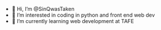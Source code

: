 - 👋 Hi, I’m @SinQwasTaken
- 👀 I’m interested in coding in python and front end web dev
- 🌱 I’m currently learning web development at TAFE

<!---
SinQwasTaken/SinQwasTaken is a ✨ special ✨ repository because its `README.md` (this file) appears on your GitHub profile.
You can click the Preview link to take a look at your changes.
--->
